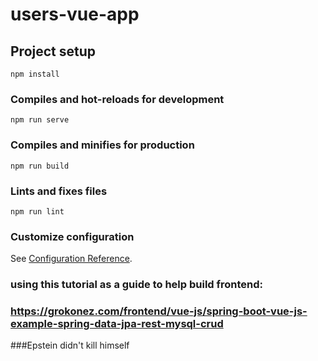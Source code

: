 # users-vue-app

## Project setup
```
npm install
```

### Compiles and hot-reloads for development
```
npm run serve
```

### Compiles and minifies for production
```
npm run build
```

### Lints and fixes files
```
npm run lint
```

### Customize configuration
See [Configuration Reference](https://cli.vuejs.org/config/).

### using this tutorial as a guide to help build frontend:
### https://grokonez.com/frontend/vue-js/spring-boot-vue-js-example-spring-data-jpa-rest-mysql-crud

###Epstein didn't kill himself
